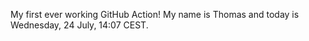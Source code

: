 My first ever working GitHub Action!
My name is Thomas and today is Wednesday, 24 July, 14:07 CEST. 
